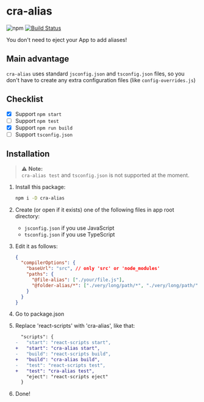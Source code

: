 # cra-alias

![npm](https://img.shields.io/npm/v/cra-alias.svg)
[![Build Status](https://travis-ci.org/risenforces/cra-alias.svg?branch=master)](https://travis-ci.org/risenforces/cra-alias)

You don't need to eject your App to add aliases!

## Main advantage

`cra-alias` uses standard `jsconfig.json` and `tsconfig.json` files, so you don't have to create any extra configuration files (like `config-overrides.js`)

## Checklist

- [x] Support `npm start`
- [ ] Support `npm test`
- [x] Support `npm run build`
- [ ] Support `tsconfig.json`

## Installation

> ⚠️ **Note:**  
> `cra-alias test` and `tsconfig.json` is not supported at the moment.

1. Install this package:

   ```sh
   npm i -D cra-alias
   ```

2. Create (or open if it exists) one of the following files in app root directory:

   - `jsconfig.json` if you use JavaScript
   - `tsconfig.json` if you use TypeScript

3. Edit it as follows:

   ```json
   {
     "compilerOptions": {
       "baseUrl": "src", // only 'src' or 'node_modules'
       "paths": {
         "@file-alias": ["./your/file.js"],
         "@folder-alias/*": ["./very/long/path/*", "./very/long/path/"]
       }
     }
   }
   ```

4. Go to package.json

5. Replace 'react-scripts' with 'cra-alias', like that:

   ```diff
     "scripts": {
   -   "start": "react-scripts start",
   +   "start": "cra-alias start",
   -   "build": "react-scripts build",
   +   "build": "cra-alias build",
   -   "test": "react-scripts test",
   +   "test": "cra-alias test",
       "eject": "react-scripts eject"
     }
   ```

6. Done!
